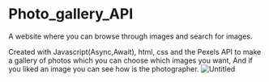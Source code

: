 # Photo_gallery_API
A website where you can browse through images and search for images.

Created with Javascript(Async,Await), html, css and the Pexels API to make a gallery of photos which you can choose which images you want,
And if you liked an image you can see how is the photographer.
![Untitled](https://user-images.githubusercontent.com/78149229/114295293-fdeaad80-9aac-11eb-8f2e-44ec9e86b1cf.png)



